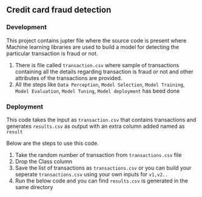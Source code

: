 ## Credit card fraud detection

### Development
This project contains jupter file where the source code is present where  Machine learning libraries are used to build a model for detecting the particular transaction is fraud or not. 
1. There is file called `transaction.csv` where sample of transactions containing all the details regarding transaction is fraud or not and other attributes of the transactions are provided.
2. All the steps like `Data Perception`, `Model Selection`, `Model Training`, `Model Evaluation`, `Model Tuning`, `Model deployment` has beed done 

### Deployment
This code takes the input as `transaction.csv` that contains transactions and generates `results.csv` as output with an extra column added named as `result`

Below are the steps to use this code.

1. Take the random number of transaction from `transactions.csv` file 
2. Drop the Class column
3. Save the list of transactions as `transactions.csv` or you can build your seperate `transactions.csv` using your own inputs for `v1,v2..`
4. Run the below code and you can find `results.csv` is generated in the same directory